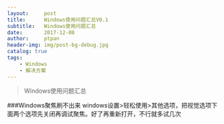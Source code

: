 ```yaml
---
layout:     post
title:      Windows使用问题汇总V0.1
subtitle:   Windows使用问题汇总
date:       2017-12-08
author:     ptpan
header-img: img/post-bg-debug.jpg
catalog: true
tags:
    - Windows
    - 解决方案
---
```


> 
> Windows使用问题汇总
> 

###Windows聚焦刷不出来
windows设置>轻松使用>其他选项，把视觉选项下面两个选项先关闭再调试聚焦。好了再重新打开，不行就多试几次
